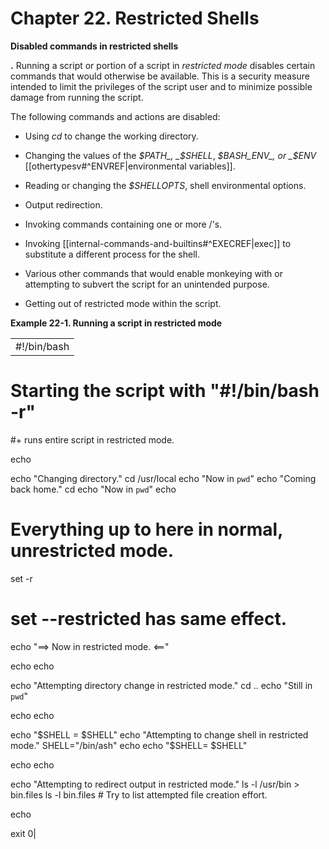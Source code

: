 # Chapter 22. Restricted Shells

**Disabled commands in restricted shells**

**.** Running a script or portion of a script in _restricted mode_ disables certain commands that would otherwise be available. This is a security measure intended to limit the privileges of the script user and to minimize possible damage from running the script.

The following commands and actions are disabled:

- Using _cd_ to change the working directory.
    
- Changing the values of the _$PATH_, _$SHELL_, _$BASH_ENV_, or _$ENV_ [[othertypesv#^ENVREF|environmental variables]].
    
- Reading or changing the _$SHELLOPTS_, shell environmental options.
    
- Output redirection.
    
- Invoking commands containing one or more /'s.
    
- Invoking [[internal-commands-and-builtins#^EXECREF|exec]] to substitute a different process for the shell.
    
- Various other commands that would enable monkeying with or attempting to subvert the script for an unintended purpose.
    
- Getting out of restricted mode within the script.
    

**Example 22-1. Running a script in restricted mode**

|   |
|---|
|#!/bin/bash

#  Starting the script with "#!/bin/bash -r"
#+ runs entire script in restricted mode.

echo

echo "Changing directory."
cd /usr/local
echo "Now in `pwd`"
echo "Coming back home."
cd
echo "Now in `pwd`"
echo

# Everything up to here in normal, unrestricted mode.

set -r
# set --restricted    has same effect.
echo "==> Now in restricted mode. <=="

echo
echo

echo "Attempting directory change in restricted mode."
cd ..
echo "Still in `pwd`"

echo
echo

echo "\$SHELL = $SHELL"
echo "Attempting to change shell in restricted mode."
SHELL="/bin/ash"
echo
echo "\$SHELL= $SHELL"

echo
echo

echo "Attempting to redirect output in restricted mode."
ls -l /usr/bin > bin.files
ls -l bin.files    # Try to list attempted file creation effort.

echo

exit 0|

